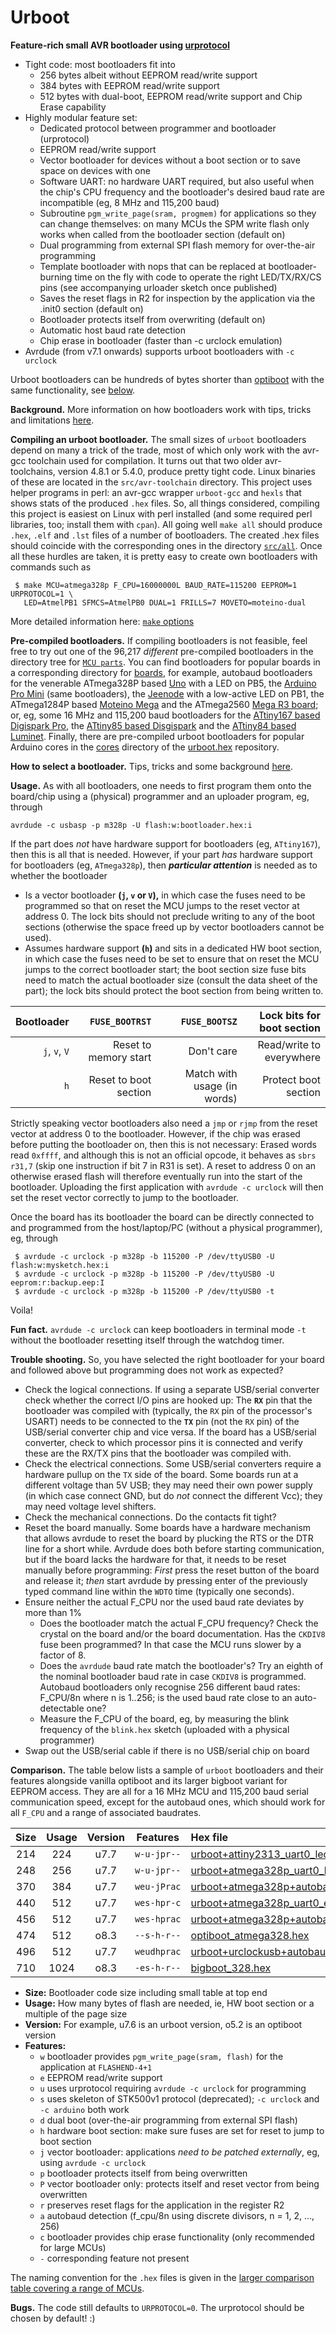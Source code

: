# Urboot
**Feature-rich small AVR bootloader using
[urprotocol](https://github.com/stefanrueger/urboot/blob/main/urprotocol.md)**

 - Tight code: most bootloaders fit into
     + 256 bytes albeit without EEPROM read/write support
     + 384 bytes with EEPROM read/write support
     + 512 bytes with dual-boot, EEPROM read/write support and Chip Erase capability
 - Highly modular feature set:
     + Dedicated protocol between programmer and bootloader (urprotocol)
     + EEPROM read/write support
     + Vector bootloader for devices without a boot section or to save space on devices with one
     + Software UART: no hardware UART required, but also useful when the chip's CPU frequency and
       the bootloader's desired baud rate are incompatible (eg, 8 MHz and 115,200 baud)
     + Subroutine `pgm_write_page(sram, progmem)` for applications so they can change themselves:
       on many MCUs the SPM write flash only works when called from the bootloader section (default on)
     + Dual programming from external SPI flash memory for over-the-air programming
     + Template bootloader with nops that can be replaced at bootloader-burning time on the fly
       with code to operate the right LED/TX/RX/CS pins (see accompanying urloader sketch once published)
     + Saves the reset flags in R2 for inspection by the application via the .init0 section (default on)
     + Bootloader protects itself from overwriting (default on)
     + Automatic host baud rate detection
     + Chip erase in bootloader (faster than -c urclock emulation)
 - Avrdude (from v7.1 onwards) supports urboot bootloaders with `-c urclock`

Urboot bootloaders can be hundreds of bytes shorter than
[optiboot](https://github.com/Optiboot/optiboot) with the same
functionality, see
[below](https://github.com/stefanrueger/urboot/blob/main/README.md#comparison).

<p id="background"></p>

**Background.** More information on how bootloaders work with tips, tricks
and limitations [here](https://github.com/stefanrueger/urboot/blob/main/docs/background.md).

<p id="compiling"></p>

**Compiling an urboot bootloader.** The small sizes of `urboot` bootloaders depend on many a trick
of the trade, most of which only work with the avr-gcc toolchain used for compilation. It turns out
that two older avr-toolchains, version 4.8.1 or 5.4.0, produce pretty tight code. Linux binaries of
these are located in the `src/avr-toolchain` directory. This project uses helper programs in perl:
an avr-gcc wrapper `urboot-gcc` and `hexls` that shows stats of the produced `.hex` files. So, all
things considered, compiling this project is easiest on Linux with perl installed (and some
required perl libraries, too; install them with `cpan`). All going well `make all` should produce
`.hex`, `.elf` and `.lst` files of a number of bootloaders. The created .hex files should coincide
with the corresponding ones in the directory
[`src/all`](https://github.com/stefanrueger/urboot/tree/main/src/all). Once all these hurdles are
taken, it is pretty easy to create own bootloaders with commands such as
```
 $ make MCU=atmega328p F_CPU=16000000L BAUD_RATE=115200 EEPROM=1 URPROTOCOL=1 \
   LED=AtmelPB1 SFMCS=AtmelPB0 DUAL=1 FRILLS=7 MOVETO=moteino-dual
```
More detailed information here: [`make` options](https://github.com/stefanrueger/urboot/blob/main/docs/makeoptions.md)

<p id="pre-compiled"></p>

**Pre-compiled bootloaders.** If compiling bootloaders is not feasible, feel free to try out one of
the 96,217 *different* pre-compiled bootloaders in the directory tree for
[`MCU parts`](https://github.com/stefanrueger/urboot.hex/tree/main/mcus/). You can find bootloaders for
popular boards in a corresponding directory for [boards](https://github.com/stefanrueger/urboot.hex/tree/main/boards/),
for example, autobaud bootloaders for the venerable ATmega328P based
[Uno](https://github.com/stefanrueger/urboot.hex/blob/main/boards/uno/autobaud/README.md) with a LED on PB5, the
[Arduino Pro Mini](https://github.com/stefanrueger/urboot.hex/tree/main/boards/promini/autobaud/README.md) (same bootloaders), the
[Jeenode](https://github.com/stefanrueger/urboot.hex/tree/main/boards/jeenode/autobaud/README.md) with a low-active LED on PB1, the
ATmega1284P based [Moteino Mega](https://github.com/stefanrueger/urboot.hex/tree/main/boards/moteinomega/autobaud/README.md) and the
ATmega2560 [Mega R3 board](https://github.com/stefanrueger/urboot.hex/tree/main/boards/mega-r3/autobaud/README.md); or, eg, some
16 MHz and 115,200 baud bootloaders for the
[ATtiny167 based Digispark Pro](https://github.com/stefanrueger/urboot.hex/tree/main/boards/digispark-pro/fcpu+16m0000_Hz/br++115k2_bps/README.md), the
[ATtiny85 based Disgispark](https://github.com/stefanrueger/urboot.hex/tree/main/boards/digispark/fcpu+16m0000_Hz/br++115k2_bps/README.md) and the
[ATtiny84 based Luminet](https://github.com/stefanrueger/urboot.hex/tree/main/boards/luminet/fcpu+16m0000_Hz/br++115k2_bps/README.md).
Finally, there are pre-compiled urboot bootloaders for popular Arduino cores in the
[cores](https://github.com/stefanrueger/urboot.hex/tree/main/cores) directory of the
[urboot.hex](https://github.com/stefanrueger/urboot.hex) repository.

<p id="how-to-select"></p>

**How to select a bootloader.** Tips, tricks and some background
[here](https://github.com/stefanrueger/urboot/blob/main/docs/howtoselect.md).

<p id="usage"></p>

**Usage.** As with all bootloaders, one needs to first program them onto the board/chip using a
(physical) programmer and an uploader program, eg, through

```
avrdude -c usbasp -p m328p -U flash:w:bootloader.hex:i
```

If the part does *not* have hardware support for bootloaders (eg,
`ATtiny167`), then this is all that is needed. However, if your part *has*
hardware support for bootloaders (eg, `ATmega328p`), then ***particular
attention*** is needed as to whether the bootloader
 - Is a vector bootloader **(`j`, `v` or `V`),** in which case the fuses need to be programmed so
   that on reset the MCU jumps to the reset vector at address 0. The lock bits should not preclude
   writing to any of the boot sections (otherwise the space freed up by vector bootloaders cannot
   be used).
 - Assumes hardware support **(`h`)** and sits in a dedicated HW boot section, in which case the
   fuses need to be set to ensure that on reset the MCU jumps to the correct bootloader start;
   the boot section size fuse bits need to match the actual bootloader size (consult the data sheet
   of the part); the lock bits should protect the boot section from being written to.

| Bootloader | `FUSE_BOOTRST` | `FUSE_BOOTSZ` | Lock bits for boot section |
| --: | --: | --: | --: |
| `j`, `v`, `V` | Reset to memory start | Don't care | Read/write to everywhere|
| `h` | Reset to boot section | Match with usage (in words) | Protect boot section |

Strictly speaking vector bootloaders also need a `jmp` or `rjmp` from the reset vector
at address 0 to the bootloader. However, if the chip was erased before putting the bootloader
on, then this is not necessary: Erased words read `0xffff`, and although this is not an official
opcode, it behaves as `sbrs r31,7` (skip one instruction if bit 7 in R31 is set). A reset to
address 0 on an otherwise erased flash will therefore eventually run into the start of the
bootloader. Uploading the first application with `avrdude -c urclock` will then set the reset
vector correctly to jump to the bootloader.


Once the board has its bootloader the board can be directly connected to and programmed from the
host/laptop/PC (without a physical programmer), eg, through
```
 $ avrdude -c urclock -p m328p -b 115200 -P /dev/ttyUSB0 -U flash:w:mysketch.hex:i
 $ avrdude -c urclock -p m328p -b 115200 -P /dev/ttyUSB0 -U eeprom:r:backup.eep:I
 $ avrdude -c urclock -p m328p -b 115200 -P /dev/ttyUSB0 -t
```

Voila!

**Fun fact.** `avrdude -c urclock` can keep bootloaders in terminal mode `-t` without the
bootloader resetting itself through the watchdog timer.

<p id="trouble-shooting"></p>

**Trouble shooting.** So, you have selected the right bootloader for your
board and followed above but programming does not work as expected?
 - Check the logical connections. If using a separate USB/serial converter check whether the
   correct I/O pins are hooked up: The **`RX`** pin that the bootloader was compiled with
   (typically, the `RX` pin of the processor's USART) needs to be connected to the **`TX`** pin
   (not the `RX` pin) of the USB/serial converter chip and vice versa. If the board has a
   USB/serial converter, check to which processor pins it is connected and verify these are the
   RX/TX pins that the bootloader was compiled with.
 - Check the electrical connections. Some USB/serial converters require a hardware pullup on the
   `TX` side of the board. Some boards run at a different voltage than 5V USB; they may need their
   own power supply (in which case connect GND, but do *not* connect the different Vcc); they  may
   need voltage level shifters.
 - Check the mechanical connections. Do the contacts fit tight?
 - Reset the board manually. Some boards have a hardware mechanism that allows avrdude to reset the
   board by plucking the RTS or the DTR line for a short while. Avrdude does both before starting
   communication, but if the board lacks the hardware for that, it needs to be reset manually
   before programming: *First* press the reset button of the board and release it; *then* start
   avrdude by pressing enter of the previously typed command line within the `WDTO` time (typically
   one seconds).
 - Ensure neither the actual F_CPU nor the used baud rate deviates by more than 1%
    + Does the bootloader match the actual F_CPU frequency? Check the crystal on the board and/or
      the board documentation. Has the `CKDIV8` fuse been programmed? In that case the MCU runs
      slower by a factor of 8.
    + Does the `avrdude` baud rate match the bootloader's? Try an eighth of the nominal bootloader
      baud rate in case `CKDIV8` is programmed. Autobaud bootloaders only recognise 256 different
      baud rates: F_CPU/8n where n is 1..256; is the used baud rate close to an auto-detectable one?
    + Measure the F_CPU of the board, eg, by  measuring the blink frequency of the `blink.hex`
      sketch (uploaded with a physical programmer)
 - Swap out the USB/serial cable if there is no USB/serial chip on board


<p id="comparison"></p>

**Comparison.** The table below lists a sample of `urboot` bootloaders and their features alongside
vanilla optiboot and its larger bigboot variant for EEPROM access. They are all for a 16 MHz MCU
and 115,200 baud serial communication speed, except for the autobaud ones, which should work
for all `F_CPU` and a range of associated baudrates.

|Size|Usage|Version|Features|Hex file|
|:-:|:-:|:-:|:-:|:--|
|214|224|u7.7|`w-u-jpr--`|[urboot+attiny2313_uart0_lednop.hex](https://raw.githubusercontent.com/stefanrueger/urboot.hex/main/mcus/attiny2313/fcpu+16m0000_Hz/br++115k2_bps/urboot+attiny2313+16m0000++115k2_uart0_rxd0_txd1_lednop.hex)|
|248|256|u7.7|`w-u-jpr--`|[urboot+atmega328p_uart0_led+b5_fr.hex](https://raw.githubusercontent.com/stefanrueger/urboot.hex/main/mcus/atmega328p/fcpu+16m0000_Hz/br++115k2_bps/urboot+atmega328p+16m0000++115k2_uart0_rxd0_txd1_led+b5_fr.hex)|
|370|384|u7.7|`weu-jPrac`|[urboot+atmega328p+autobaud_uart0_ee_led+b5_fr_ce.hex](https://raw.githubusercontent.com/stefanrueger/urboot.hex/main/mcus/atmega328p/autobaud/urboot+atmega328p+autobaud_uart0_rxd0_txd1_ee_led+b5_fr_ce.hex)|
|440|512|u7.7|`wes-hpr-c`|[urboot+atmega328p_uart0_ee_led+b5_fr_ce_stk500_hw.hex](https://raw.githubusercontent.com/stefanrueger/urboot.hex/main/mcus/atmega328p/fcpu+16m0000_Hz/br++115k2_bps/urboot+atmega328p+16m0000++115k2_uart0_rxd0_txd1_ee_led+b5_fr_ce_stk500_hw.hex)|
|456|512|u7.7|`wes-hprac`|[urboot+atmega328p+autobaud_uart0_ee_led+b5_fr_ce_stk500_hw.hex](https://raw.githubusercontent.com/stefanrueger/urboot.hex/main/mcus/atmega328p/autobaud/urboot+atmega328p+autobaud_uart0_rxd0_txd1_ee_led+b5_fr_ce_stk500_hw.hex)|
|474|512|o8.3|`--s-h-r--`|[optiboot_atmega328.hex](https://raw.githubusercontent.com/stefanrueger/urboot/main/src/all/optiboot_atmega328.hex)|
|496|512|u7.7|`weudhprac`|[urboot+urclockusb+autobaud_uart0_ee_led+d5_csb0_dual_fr_ce_hw.hex](https://raw.githubusercontent.com/stefanrueger/urboot.hex/main/boards/urclockusb/autobaud/urboot+urclockusb+autobaud_uart0_rxd0_txd1_ee_led+d5_csb0_dual_fr_ce_hw.hex)|
|710|1024|o8.3|`-es-h-r--`|[bigboot_328.hex](https://raw.githubusercontent.com/stefanrueger/urboot/main/src/all/bigboot_328.hex)|

- **Size:** Bootloader code size including small table at top end
- **Usage:** How many bytes of flash are needed, ie, HW boot section or a multiple of the page size
- **Version:** For example, u7.6 is an urboot version, o5.2 is an optiboot version
- **Features:**
  + `w` bootloader provides `pgm_write_page(sram, flash)` for the application at `FLASHEND-4+1`
  + `e` EEPROM read/write support
  + `u` uses urprotocol requiring `avrdude -c urclock` for programming
  + `s` uses skeleton of STK500v1 protocol (deprecated); `-c urclock` and `-c arduino` both work
  + `d` dual boot (over-the-air programming from external SPI flash)
  + `h` hardware boot section: make sure fuses are set for reset to jump to boot section
  + `j` vector bootloader: applications *need to be patched externally*, eg, using `avrdude -c urclock`
  + `p` bootloader protects itself from being overwritten
  + `P` vector bootloader only: protects itself and reset vector from being overwritten
  + `r` preserves reset flags for the application in the register R2
  + `a` autobaud detection (f_cpu/8n using discrete divisors, n = 1, 2, ..., 256)
  + `c` bootloader provides chip erase functionality (only recommended for large MCUs)
  + `-` corresponding feature not present

The naming convention for the `.hex` files is given in the [larger comparison table covering a range of MCUs](https://github.com/stefanrueger/urboot/blob/main/docs/comparison.md).

**Bugs.** The code still defaults to `URPROTOCOL=0`. The urprotocol should be chosen by default! :)
